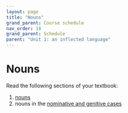 ```yaml
---
layout: page
title: "Nouns"
grand_parent: Course schedule
nav_order: 18
grand_parent: Schedule
parent: "Unit 1: an inflected language"
---
```



# Nouns

Read the following sections of your textbook:

1. [nouns](https://lingualatina.github.io/textbook/topics/unit1/nouns/)
2. nouns in the [nominative and genitive cases](https://lingualatina.github.io/textbook/topics/unit1/nouns-nom-gen/)